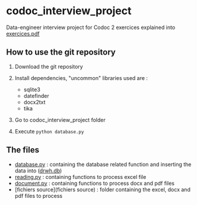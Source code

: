 # codoc_interview_project

Data-engineer interview project for Codoc
2 exercices explained into [exercices.pdf](exercices.pdf)

## How to use the git repository 

1. Download the git repository 

2. Install dependencies, "uncommon" libraries used are : 
    - sqlite3
    - datefinder 
    - docx2txt
    - tika
    
3. Go to codoc_interview_project folder 
4. Execute `python database.py` 

## The files 

- [database.py](database.py) : containing the database related function and inserting the data into ([drwh.db](drwh.db))
- [reading.py](reading.py) : containing functions to process excel file 
- [document.py](document.py) : containing functions to process docx and pdf files
- [fichiers source](fichiers source) : folder containing the excel, docx and pdf files to process
